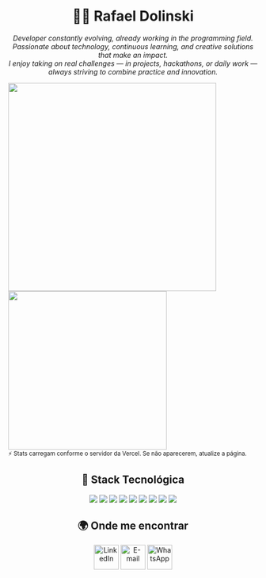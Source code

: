 <h1 align="center">👨‍💻 Rafael Dolinski</h1>
<p align="center">
  <i>
    Developer constantly evolving, already working in the programming field.<br>
    Passionate about technology, continuous learning, and creative solutions that make an impact.<br>
    I enjoy taking on real challenges — in projects, hackathons, or daily work —<br>
    always striving to combine practice and innovation.
  </i>
</p>

  <picture>
    <source srcset="https://github-readme-stats.vercel.app/api?username=RafaelD0linski&show_icons=true&hide_border=true&theme=radical" media="(prefers-color-scheme: dark)" />
    <source srcset="https://github-readme-stats.vercel.app/api?username=RafaelD0linski&show_icons=true&hide_border=true&theme=default" media="(prefers-color-scheme: light), (prefers-color-scheme: no-preference)" />
    <img src="https://github-readme-stats.vercel.app/api?username=RafaelD0linski&show_icons=true&hide_border=true&theme=default" width="420" />
  </picture>

  <!-- Linguagens mais usadas -->
  <picture>
    <source srcset="https://github-readme-stats.vercel.app/api/top-langs/?username=RafaelD0linski&layout=compact&hide_border=true&theme=radical" media="(prefers-color-scheme: dark)" />
    <source srcset="https://github-readme-stats.vercel.app/api/top-langs/?username=RafaelD0linski&layout=compact&hide_border=true&theme=default" media="(prefers-color-scheme: light), (prefers-color-scheme: no-preference)" />
    <img src="https://github-readme-stats.vercel.app/api/top-langs/?username=RafaelD0linski&layout=compact&hide_border=true&theme=default" width="320" />
  </picture>
  <br>
  <sub>⚡ Stats carregam conforme o servidor da Vercel. Se não aparecerem, atualize a página.</sub>
</div>

<h2 align="center">🧠 Stack Tecnológica</h2>

<div align="center">

[<img src="https://skillicons.dev/icons?i=flutter" />](https://flutter.dev/)
[<img src="https://skillicons.dev/icons?i=dart" />](https://dart.dev/)
[<img src="https://skillicons.dev/icons?i=postgresql" />](https://www.postgresql.org/)
[<img src="https://skillicons.dev/icons?i=github" />](https://github.com/)
[<img src="https://skillicons.dev/icons?i=figma" />](https://www.figma.com/)
[<img src="https://skillicons.dev/icons?i=git" />](https://git-scm.com/)
[<img src="https://skillicons.dev/icons?i=cs" />](https://learn.microsoft.com/pt-br/dotnet/csharp/)
[<img src="https://skillicons.dev/icons?i=dotnet" />](https://dotnet.microsoft.com/)
[<img src="https://skillicons.dev/icons?i=jira" />](https://www.atlassian.com/software/jira)


<h2 align="center">🌍 Onde me encontrar</h2>

<div align="center">

[<img src="https://skillicons.dev/icons?i=linkedin" height="50" alt="LinkedIn" />](https://www.linkedin.com/in/rafael-dolinski/) 
[<img src="https://skillicons.dev/icons?i=gmail" height="50" alt="E-mail" />](mailto:rafaeldolinski14@gmail.com) 
[<img src="https://cdn.simpleicons.org/whatsapp/25D366" height="50" alt="WhatsApp" />](https://wa.me/5546991382310) 

</div>
